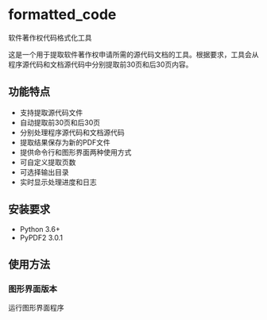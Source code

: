# formatted_code
软件著作权代码格式化工具


这是一个用于提取软件著作权申请所需的源代码文档的工具。根据要求，工具会从程序源代码和文档源代码中分别提取前30页和后30页内容。

## 功能特点

- 支持提取源代码文件
- 自动提取前30页和后30页
- 分别处理程序源代码和文档源代码
- 提取结果保存为新的PDF文件
- 提供命令行和图形界面两种使用方式
- 可自定义提取页数
- 可选择输出目录
- 实时显示处理进度和日志

## 安装要求

- Python 3.6+
- PyPDF2 3.0.1

## 使用方法

### 图形界面版本

运行图形界面程序
